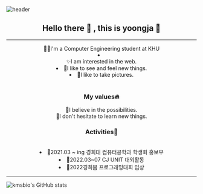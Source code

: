 
![header](https://capsule-render.vercel.app/api?type=egg&color=gradient&height=300&section=header&text=yoongja&fontSize=90)
<h2 align="center"> Hello there 👋 , this is yoongja 👋 </h2>

***

<div align="center">
  👩‍💻I'm a Computer Engineering student at KHU

  <li><center>✨I am interested in the web.</center></li>
  <li>🌊I like to see and feel new things.</li>
  <li>📸I like to take pictures.</li>

</div>
  <br>
<div align="center">
  <h3>My values🔥</h3>
  🌹I believe in the possibilities.
  <br>
  🌹I don't hesitate to learn new things.
  
  <br>
  <h3>Activities🌙</h3>
  <br>
  <li>🖤2021.03 ~ ing 경희대 컴퓨터공학과 학생회 홍보부</li>
  <li>💛2022.03~07 CJ UNIT 대외활동</li>
  <li>🤍2022경희봄 프로그래밍대회 입상</li>
</div>

***

![kmsbio's GitHub stats](https://github-readme-stats.vercel.app/api?username=yoongja)

